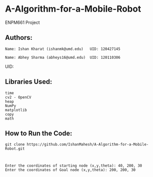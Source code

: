 # A-Algorithm-for-a-Mobile-Robot
ENPM661 Project


## Authors:

    Name: Ishan Kharat (ishanmk@umd.edu)   UID: 120427145

    Name: Abhey Sharma (abheys16@umd.edu)  UID: 120110306


UID: 

## Libraries Used:

    time
    cv2 - OpenCV
    heap
    NumPy
    matplotlib
    copy
    math



## How to Run the Code:

    git clone https://github.com/IshanMahesh/A-Algorithm-for-a-Mobile-Robot.git



    Enter the coordinates of starting node (x,y,theta): 40, 200, 30
    Enter the coordinates of Goal node (x,y,theta): 200, 200, 30
    
